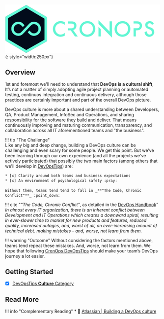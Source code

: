 ![cronops-logo](../assets/images/logos/cronops-isologo-simple.png "CronOps"){: style="width:250px"}

## Overview

1st and foremost we'll need to understand that **DevOps is a cultural shift**, It’s not a matter of simply adopting agile 
project planning or automated testing, continuos integration and continuous delivery, although those practices are 
certainly important and part of the overall DevOps picture. 

DevOps culture is more about a shared understanding between Developers, QA, Product Management, InfoSec and Operations, 
and sharing responsibility for the software they build and deliver. That means continuously improving and maturing 
communication, transparency, and collaboration across all IT aforementioned teams and "the business".

!!! tip "The Challenge"    
    Like any big and deep change, building a DevOps culture can be challenging and even scary for some people. 
    We get this point. But we’ve been learning through our own experience (and all the projects we've actively participated)
    that possibly the two main factors (among others that we'll develop in [DevOpsTips](../welcome.md)) are:
    
    * [x] Clarity around both teams and business expectations
    * [x] An environment of psychological safety :pray:

    Without them, teams tend tend to fall in _**"The Code, Chronic Conflict"**_ :point_down:

!!! cite "_"The Code, Chronic Conflict"_, as detailed in the [DevOps Handbook]((https://www.oreilly.com/library/view/the-devops-handbook/9781457191381/))"
    _In almost every IT organization, there is an inherent conflict between Development and IT Operations which creates 
    a downward spiral, resulting in ever-slower time to market for new products and features, reduced quality, increased
    outages, and, worst of all, an ever-increasing amount of technical debt. making mistakes – and, worse, not learn
    from them._

!!! warning "Outcome"
    Without considering the factors mentioned above, teams tend repeat these mistakes. And, worse, not learn from them. 
    We hope that following [CronOps DevOpsTips](https://devopstips.cronops.io) should make your team’s DevOps journey a 
    lot easier.
    
## Getting Started

* [x] [DevOpsTips **Culture** Category](culture/index.md) 


## Read More

!!! info "Complementary Reading"
    * :blue_book: [Atlassian | Building a DevOps culture](https://www.atlassian.com/team-playbook/examples/devops-culture)